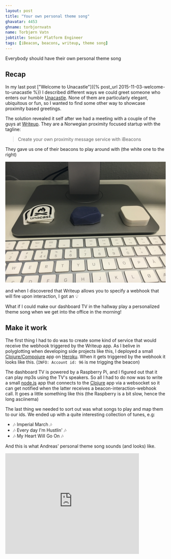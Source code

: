 ```yaml
---
layout: post
title: "Your own personal theme song"
ghavatar: 4453
ghname: torbjornvatn
name: Torbjørn Vatn
jobtitle: Senior Platform Engineer
tags: [iBeacon, beacons, writeup, theme song]
---
```


<div class="message">Everybody should have their own personal theme song</div>

## Recap

In my last post ["Welcome to Unacastle"]({% post_url 2015-11-03-welcome-to-unacastle %}) I described different ways we could greet someone who enters our 
humble [Unacastle](http://unacast.com/contact/). None of them are particularly elegant, ubiquitous or fun, so I wanted to find some other way to showcase
proximity based greetings.

The solution revealed it self after we had a meeting with a couple of the guys at [Writeup](https://writeup.com/). They are a Norwegian proximity focused startup with the tagline:

> Create your own proximity message service with iBeacons

They gave us one of their beacons to play around with (the white one to the right) 

![writeup beacon](/images/themesong/writeup-beacon.jpg) 

and when I discovered that Writeup allows you to specify a webhook that will fire upon interaction, I got an :bulb:

<div class="message">
  What if I could make our dashboard TV in the hallway play a personalized theme song when we get into the
  office in the morning!
</div>

## Make it work

The first thing I had to do was to create some kind of service that would receive the webhook triggered by the Writeup app. As I belive in 
polyglotting when developing side projects like this, I deployed a small [Clojure/Compojure](https://github.com/weavejester/compojure) app on [Heroku](http://heroku.com). When it gets triggered by the 
webhook it looks like this. (`INFO: Account id: 96` is me trigging the beacon)

<script type="text/javascript" src="https://asciinema.org/a/31924.js" id="asciicast-31924" async></script>

The dashboard TV is powered by a Raspberry Pi, and I figured out that it can play mp3s using the TV's speakers. So all I had to do now 
was to write a small [node.js](http://nodejs.org) app that connects to the [Clojure](http://clojure.org/) app via a websocket so it can get notified when the latter receives a beacon-interaction-webhook call.
It goes a little something like this (the Raspberry is a bit slow, hence the long asciinema)

<script type="text/javascript" src="https://asciinema.org/a/31925.js" id="asciicast-31925" async></script>

The last thing we needed to sort out was what songs to play and map them to our ids. We ended up with a quite interesting collection of tunes, e.g:

- :notes: Imperial March :notes:
- :notes: Every day I'm Hustlin' :notes:
- :notes: My Heart Will Go On :notes:

And this is what Andreas' personal theme song sounds (and looks) like.

<iframe width="420" height="315" src="https://www.youtube.com/embed/yWMJz8nfBHE" frameborder="0" allowfullscreen></iframe>
